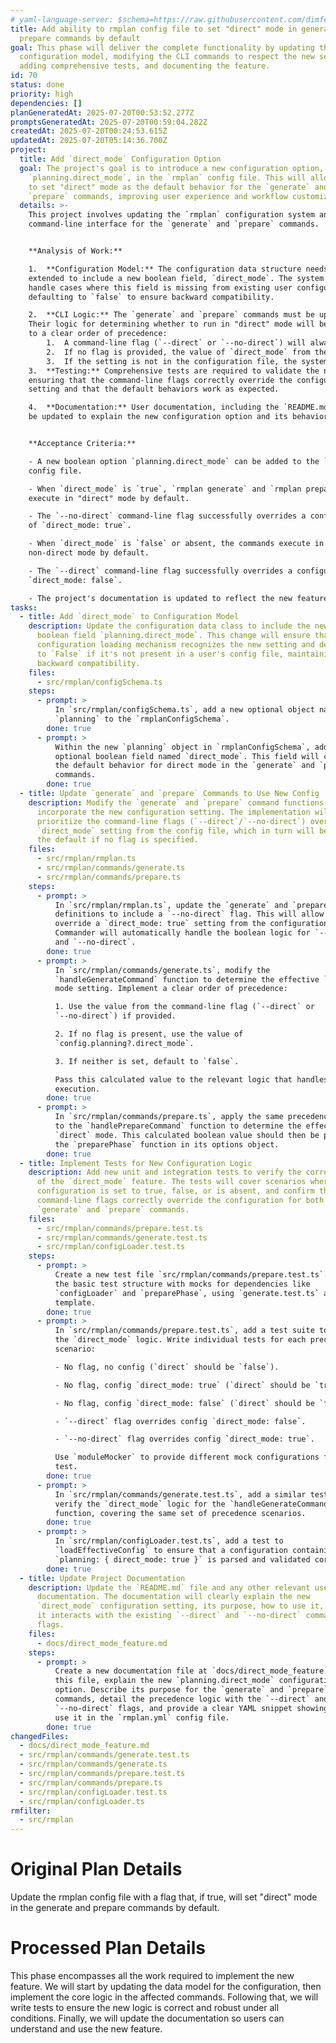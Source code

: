 ```yaml
---
# yaml-language-server: $schema=https://raw.githubusercontent.com/dimfeld/llmutils/main/schema/rmplan-plan-schema.json
title: Add ability to rmplan config file to set "direct" mode in generate and
  prepare commands by default
goal: This phase will deliver the complete functionality by updating the
  configuration model, modifying the CLI commands to respect the new setting,
  adding comprehensive tests, and documenting the feature.
id: 70
status: done
priority: high
dependencies: []
planGeneratedAt: 2025-07-20T00:53:52.277Z
promptsGeneratedAt: 2025-07-20T00:59:04.282Z
createdAt: 2025-07-20T00:24:53.615Z
updatedAt: 2025-07-20T05:14:36.700Z
project:
  title: Add `direct_mode` Configuration Option
  goal: The project's goal is to introduce a new configuration option,
    `planning.direct_mode`, in the `rmplan` config file. This will allow users
    to set "direct" mode as the default behavior for the `generate` and
    `prepare` commands, improving user experience and workflow customization.
  details: >-
    This project involves updating the `rmplan` configuration system and the
    command-line interface for the `generate` and `prepare` commands.


    **Analysis of Work:**

    1.  **Configuration Model:** The configuration data structure needs to be
    extended to include a new boolean field, `direct_mode`. The system must
    handle cases where this field is missing from existing user configurations,
    defaulting to `false` to ensure backward compatibility.

    2.  **CLI Logic:** The `generate` and `prepare` commands must be updated.
    Their logic for determining whether to run in "direct" mode will be changed
    to a clear order of precedence:
        1.  A command-line flag (`--direct` or `--no-direct`) will always have the highest priority.
        2.  If no flag is provided, the value of `direct_mode` from the configuration file will be used.
        3.  If the setting is not in the configuration file, the system will default to non-direct mode (`false`).
    3.  **Testing:** Comprehensive tests are required to validate the new logic,
    ensuring that the command-line flags correctly override the configuration
    setting and that the default behaviors work as expected.

    4.  **Documentation:** User documentation, including the `README.md`, must
    be updated to explain the new configuration option and its behavior.


    **Acceptance Criteria:**

    - A new boolean option `planning.direct_mode` can be added to the `rmplan`
    config file.

    - When `direct_mode` is `true`, `rmplan generate` and `rmplan prepare`
    execute in "direct" mode by default.

    - The `--no-direct` command-line flag successfully overrides a configuration
    of `direct_mode: true`.

    - When `direct_mode` is `false` or absent, the commands execute in
    non-direct mode by default.

    - The `--direct` command-line flag successfully overrides a configuration of
    `direct_mode: false`.

    - The project's documentation is updated to reflect the new feature.
tasks:
  - title: Add `direct_mode` to Configuration Model
    description: Update the configuration data class to include the new optional
      boolean field `planning.direct_mode`. This change will ensure that the
      configuration loading mechanism recognizes the new setting and defaults it
      to `False` if it's not present in a user's config file, maintaining
      backward compatibility.
    files:
      - src/rmplan/configSchema.ts
    steps:
      - prompt: >
          In `src/rmplan/configSchema.ts`, add a new optional object named
          `planning` to the `rmplanConfigSchema`.
        done: true
      - prompt: >
          Within the new `planning` object in `rmplanConfigSchema`, add an
          optional boolean field named `direct_mode`. This field will control
          the default behavior for direct mode in the `generate` and `prepare`
          commands.
        done: true
  - title: Update `generate` and `prepare` Commands to Use New Config
    description: Modify the `generate` and `prepare` command functions to
      incorporate the new configuration setting. The implementation will
      prioritize the command-line flags (`--direct`/`--no-direct`) over the
      `direct_mode` setting from the config file, which in turn will be used as
      the default if no flag is specified.
    files:
      - src/rmplan/rmplan.ts
      - src/rmplan/commands/generate.ts
      - src/rmplan/commands/prepare.ts
    steps:
      - prompt: >
          In `src/rmplan/rmplan.ts`, update the `generate` and `prepare` command
          definitions to include a `--no-direct` flag. This will allow users to
          override a `direct_mode: true` setting from the configuration file.
          Commander will automatically handle the boolean logic for `--direct`
          and `--no-direct`.
        done: true
      - prompt: >
          In `src/rmplan/commands/generate.ts`, modify the
          `handleGenerateCommand` function to determine the effective `direct`
          mode setting. Implement a clear order of precedence:

          1. Use the value from the command-line flag (`--direct` or
          `--no-direct`) if provided.

          2. If no flag is present, use the value of
          `config.planning?.direct_mode`.

          3. If neither is set, default to `false`.

          Pass this calculated value to the relevant logic that handles direct
          execution.
        done: true
      - prompt: >
          In `src/rmplan/commands/prepare.ts`, apply the same precedence logic
          to the `handlePrepareCommand` function to determine the effective
          `direct` mode. This calculated boolean value should then be passed to
          the `preparePhase` function in its options object.
        done: true
  - title: Implement Tests for New Configuration Logic
    description: Add new unit and integration tests to verify the correct behavior
      of the `direct_mode` feature. The tests will cover scenarios where the
      configuration is set to true, false, or is absent, and confirm that
      command-line flags correctly override the configuration for both the
      `generate` and `prepare` commands.
    files:
      - src/rmplan/commands/prepare.test.ts
      - src/rmplan/commands/generate.test.ts
      - src/rmplan/configLoader.test.ts
    steps:
      - prompt: >
          Create a new test file `src/rmplan/commands/prepare.test.ts`. Set up
          the basic test structure with mocks for dependencies like
          `configLoader` and `preparePhase`, using `generate.test.ts` as a
          template.
        done: true
      - prompt: >
          In `src/rmplan/commands/prepare.test.ts`, add a test suite to verify
          the `direct_mode` logic. Write individual tests for each precedence
          scenario:

          - No flag, no config (`direct` should be `false`).

          - No flag, config `direct_mode: true` (`direct` should be `true`).

          - No flag, config `direct_mode: false` (`direct` should be `false`).

          - `--direct` flag overrides config `direct_mode: false`.

          - `--no-direct` flag overrides config `direct_mode: true`.

          Use `moduleMocker` to provide different mock configurations for each
          test.
        done: true
      - prompt: >
          In `src/rmplan/commands/generate.test.ts`, add a similar test suite to
          verify the `direct_mode` logic for the `handleGenerateCommand`
          function, covering the same set of precedence scenarios.
        done: true
      - prompt: >
          In `src/rmplan/configLoader.test.ts`, add a test to
          `loadEffectiveConfig` to ensure that a configuration containing
          `planning: { direct_mode: true }` is parsed and validated correctly.
        done: true
  - title: Update Project Documentation
    description: Update the `README.md` file and any other relevant user-facing
      documentation. The documentation will clearly explain the new
      `direct_mode` configuration setting, its purpose, how to use it, and how
      it interacts with the existing `--direct` and `--no-direct` command-line
      flags.
    files:
      - docs/direct_mode_feature.md
    steps:
      - prompt: >
          Create a new documentation file at `docs/direct_mode_feature.md`. In
          this file, explain the new `planning.direct_mode` configuration
          option. Describe its purpose for the `generate` and `prepare`
          commands, detail the precedence logic with the `--direct` and
          `--no-direct` flags, and provide a clear YAML snippet showing how to
          use it in the `rmplan.yml` config file.
        done: true
changedFiles:
  - docs/direct_mode_feature.md
  - src/rmplan/commands/generate.test.ts
  - src/rmplan/commands/generate.ts
  - src/rmplan/commands/prepare.test.ts
  - src/rmplan/commands/prepare.ts
  - src/rmplan/configLoader.test.ts
  - src/rmplan/configLoader.ts
rmfilter:
  - src/rmplan
---
```


# Original Plan Details

Update the rmplan config file with a flag that, if true, will set "direct" mode in the
generate and prepare commands by default.

# Processed Plan Details

This phase encompasses all the work required to implement the new feature. We will start by updating the data model for the configuration, then implement the core logic in the affected commands. Following that, we will write tests to ensure the new logic is correct and robust under all conditions. Finally, we will update the documentation so users can understand and use the new feature.
